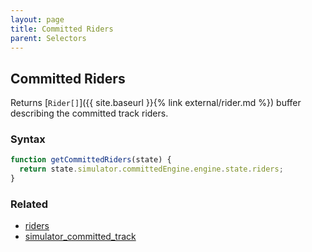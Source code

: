 ```yaml
---
layout: page
title: Committed Riders
parent: Selectors
---
```


## Committed Riders

Returns [`Rider[]`]({{ site.baseurl }}{% link external/rider.md %}) buffer describing the committed track riders.

### Syntax

```js
function getCommittedRiders(state) {
  return state.simulator.committedEngine.engine.state.riders;
}
```

### Related

- [riders](./riders.md)
- [simulator_committed_track](./simulator_committed_track.md)
